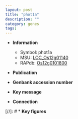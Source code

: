 ```yaml
---
layout: post
title: "phot1a"
description: ""
category: genes
tags: 
---
```


* **Information**  
    + Symbol: phot1a  
    + MSU: [LOC_Os12g01140](http://rice.uga.edu/cgi-bin/ORF_infopage.cgi?orf=LOC_Os12g01140)  
    + RAPdb: [Os12g0101800](http://rapdb.dna.affrc.go.jp/viewer/gbrowse_details/irgsp1?name=Os12g0101800)  

* **Publication**  

* **Genbank accession number**  

* **Key message**  

* **Connection**  

[//]: # * **Key figures**  


